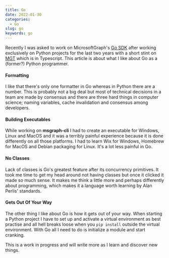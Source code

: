 ```yaml
---
title: Go
date: 2022-01-30
categories:
  - Go
slug: go
keywords: go
---
```


Recently I was asked to work on MicrosoftGraph's [Go SDK](https://github.com/microsoftgraph/msgraph-sdk-go-core) after working exclusively on Python projects for the last two years with a short stint on [MGT](https://github.com/microsoftgraph/microsoft-graph-toolkit) which is in Typescript. This article is about what I like about Go as a (former?) Python programmer.


#### Formatting

I like that there's only one formatter in Go whereas in Python there are a number. This is probably not a big deal but most of technical decisions in a team are made by consensus and there are three hard things in computer science; naming variables, cache invalidation and consensus among developers.


#### Building Executables

While working on **msgraph-cli** I had to create an executable for Windows, Linux and MacOS and it was a terribly painful experience because it is done differently on all those platforms. I had to learn Wix for Windows, Homebrew for MacOS and Debian packaging for Linux. It's a lot less painful in Go.

#### No Classes

Lack of classes is Go's greatest feature after its concurrency primitives. It took me time to get my head around not having classes but once it clicked it made so much sense. It makes me think a little more and perhaps differently about programming, which makes it a language worth learning by Alan Perlis' standards.


#### Gets Out Of Your Way

The other thing I like about Go is how it gets out of your way. When starting a Python project I have to set up and activate a virtual environment as best practise and all hell breaks loose when you `pip install` outside the virtual environment. With Go all I need to do is initialize a module and start cranking.

This is a work in progress and will write more as I learn and discover new things.

